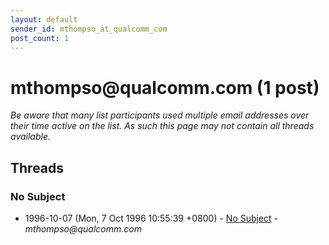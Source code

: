```yaml
---
layout: default
sender_id: mthompso_at_qualcomm_com
post_count: 1
---
```


# mthompso<span>@</span>qualcomm.com (1 post)

_Be aware that many list participants used multiple email addresses over their time active on the list. As such this page may not contain all threads available._

## Threads

### No Subject
+ 1996-10-07 (Mon, 7 Oct 1996 10:55:39 +0800) - [No Subject](/archive/1996/10/2c65202229c5b6d8ec3b5b09e5c938fe3efe6abccce4b113da7732f64c2a8f55) - _mthompso@qualcomm.com_

